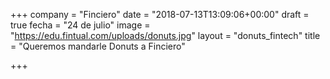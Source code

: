 +++
company = "Finciero"
date = "2018-07-13T13:09:06+00:00"
draft = true
fecha = "24 de julio"
image = "https://edu.fintual.com/uploads/donuts.jpg"
layout = "donuts_fintech"
title = "Queremos mandarle Donuts a Finciero"

+++
